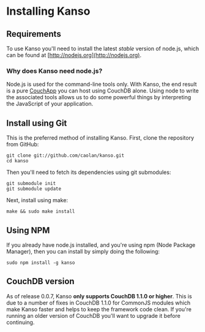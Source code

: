 # Installing Kanso


## Requirements

To use Kanso you'll need to install the latest _stable_ version of node.js,
which can be found at [http://nodejs.org](http://nodejs.org).

### Why does Kanso need node.js?

Node.js is used for the command-line tools only. With Kanso, the end result is
a pure [CouchApp](http://couchapp.org) you can host using CouchDB alone.
Using node to write the associated tools allows us to do some powerful things
by interpreting the JavaScript of your application.


## Install using Git

This is the preferred method of installing Kanso. First, clone the repository
from GitHub:

<pre><code class="no-highlight">git clone git://github.com/caolan/kanso.git
cd kanso</code></pre>

Then you'll need to fetch its dependencies using git submodules:

    git submodule init
    git submodule update

Next, install using make:

    make && sudo make install


## Using NPM

If you already have node.js installed, and you're using npm
(Node Package Manager), then you can install by simply doing the following:

<pre><code class="no-highlight">sudo npm install -g kanso</code></pre>


## CouchDB version

As of release 0.0.7, Kanso **only supports CouchDB 1.1.0 or higher**. This is due
to a number of fixes in CouchDB 1.1.0 for CommonJS modules which make Kanso
faster and helps to keep the framework code clean. If you're running an older
version of CouchDB you'll want to upgrade it before continuing.
